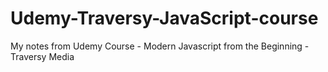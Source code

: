 # Udemy-Traversy-JavaScript-course
My notes from Udemy Course - Modern Javascript from the Beginning - Traversy Media
